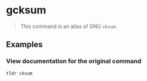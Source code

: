 # gcksum

> This command is an alias of GNU `cksum`.

## Examples

### View documentation for the original command

```bash
tldr cksum
```
